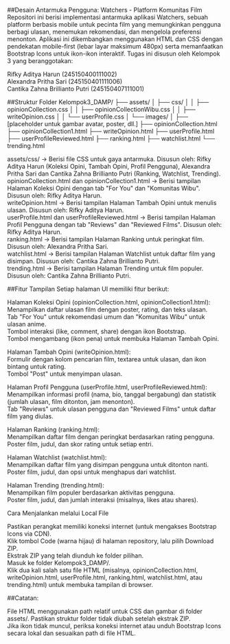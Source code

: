 ##Desain Antarmuka Pengguna: Watchers - Platform Komunitas Film
Repositori ini berisi implementasi antarmuka aplikasi Watchers, sebuah platform berbasis mobile untuk pecinta film yang memungkinkan pengguna berbagi ulasan, menemukan rekomendasi, dan mengelola preferensi menonton. Aplikasi ini dikembangkan menggunakan HTML dan CSS dengan pendekatan mobile-first (lebar layar maksimum 480px) serta memanfaatkan Bootstrap Icons untuk ikon-ikon interaktif. Tugas ini disusun oleh Kelompok 3 yang beranggotakan:  

Rifky Aditya Harun (245150400111002)  
Alexandra Pritha Sari (245150401111006)  
Cantika Zahna Brillianto Putri (245150407111001)

##Struktur Folder
Kelompok3_DAMP/
├── assets/
│   ├── css/
│   │   ├── opinionCollection.css
│   │   ├── opinionCollectionWibu.css
│   │   ├── writeOpinion.css
│   │   └── userProfile.css
│   └── images/
│       ├── [placeholder untuk gambar avatar, poster, dll.]
├── opinionCollection.html
├── opinionCollection1.html
├── writeOpinion.html
├── userProfile.html
├── userProfileReviewed.html
├── ranking.html
├── watchlist.html
└── trending.html


assets/css/ → Berisi file CSS untuk gaya antarmuka. Disusun oleh: Rifky Aditya Harun (Koleksi Opini, Tambah Opini, Profil Pengguna), Alexandra Pritha Sari dan Cantika Zahna Brillianto Putri (Ranking, Watchlist, Trending).  
opinionCollection.html dan opinionCollection1.html → Berisi tampilan Halaman Koleksi Opini dengan tab "For You" dan "Komunitas Wibu". Disusun oleh: Rifky Aditya Harun.  
writeOpinion.html → Berisi tampilan Halaman Tambah Opini untuk menulis ulasan. Disusun oleh: Rifky Aditya Harun.  
userProfile.html dan userProfileReviewed.html → Berisi tampilan Halaman Profil Pengguna dengan tab "Reviews" dan "Reviewed Films". Disusun oleh: Rifky Aditya Harun.  
ranking.html → Berisi tampilan Halaman Ranking untuk peringkat film. Disusun oleh: Alexandra Pritha Sari.  
watchlist.html → Berisi tampilan Halaman Watchlist untuk daftar film yang disimpan. Disusun oleh: Cantika Zahna Brillianto Putri.  
trending.html → Berisi tampilan Halaman Trending untuk film populer. Disusun oleh: Cantika Zahna Brillianto Putri.

##Fitur Tampilan
Setiap halaman UI memiliki fitur berikut:  

Halaman Koleksi Opini (opinionCollection.html, opinionCollection1.html):  
Menampilkan daftar ulasan film dengan poster, rating, dan teks ulasan.  
Tab "For You" untuk rekomendasi umum dan "Komunitas Wibu" untuk ulasan anime.  
Tombol interaksi (like, comment, share) dengan ikon Bootstrap.  
Tombol mengambang (ikon pena) untuk membuka Halaman Tambah Opini.


Halaman Tambah Opini (writeOpinion.html):  
Formulir dengan kolom pencarian film, textarea untuk ulasan, dan ikon bintang untuk rating.  
Tombol "Post" untuk menyimpan ulasan.


Halaman Profil Pengguna (userProfile.html, userProfileReviewed.html):  
Menampilkan informasi profil (nama, bio, tanggal bergabung) dan statistik (jumlah ulasan, film ditonton, jam menonton).  
Tab "Reviews" untuk ulasan pengguna dan "Reviewed Films" untuk daftar film yang diulas.


Halaman Ranking (ranking.html):  
Menampilkan daftar film dengan peringkat berdasarkan rating pengguna.  
Poster film, judul, dan skor rating untuk setiap entri.


Halaman Watchlist (watchlist.html):  
Menampilkan daftar film yang disimpan pengguna untuk ditonton nanti.  
Poster film, judul, dan opsi untuk menghapus dari watchlist.


Halaman Trending (trending.html):  
Menampilkan film populer berdasarkan aktivitas pengguna.  
Poster film, judul, dan jumlah interaksi (misalnya, likes atau shares).



Cara Menjalankan melalui Local File

Pastikan perangkat memiliki koneksi internet (untuk mengakses Bootstrap Icons via CDN).  
Klik tombol Code (warna hijau) di halaman repository, lalu pilih Download ZIP.  
Ekstrak ZIP yang telah diunduh ke folder pilihan.  
Masuk ke folder Kelompok3_DAMP/.  
Klik dua kali salah satu file HTML (misalnya, opinionCollection.html, writeOpinion.html, userProfile.html, ranking.html, watchlist.html, atau trending.html) untuk membuka tampilan di browser.

##Catatan:  

File HTML menggunakan path relatif untuk CSS dan gambar di folder assets/. Pastikan struktur folder tidak diubah setelah ekstrak ZIP.  
Jika ikon tidak muncul, periksa koneksi internet atau unduh Bootstrap Icons secara lokal dan sesuaikan path di file HTML.
